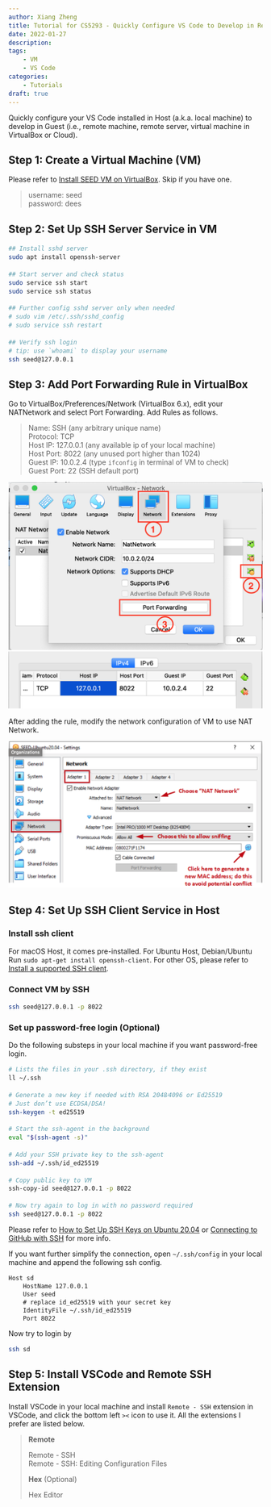 ```yaml
---
author: Xiang Zheng
title: Tutorial for CS5293 - Quickly Configure VS Code to Develop in Remote Machine
date: 2022-01-27
description:
tags:
    - VM
    - VS Code
categories:
    - Tutorials
draft: true
---
```


Quickly configure your VS Code installed in Host (a.k.a. local machine) to develop in Guest (i.e., remote machine, remote server, virtual machine in VirtualBox or Cloud).

## Step 1: Create a Virtual Machine (VM)

Please refer to [Install SEED VM on VirtualBox](https://github.com/seed-labs/seed-labs/blob/master/manuals/vm/seedvm-manual.md). Skip if you have one.

> username: seed  
> password: dees

## Step 2: Set Up SSH Server Service in VM

```bash
## Install sshd server
sudo apt install openssh-server

## Start server and check status
sudo service ssh start
sudo service ssh status

## Further config sshd server only when needed
# sudo vim /etc/.ssh/sshd_config
# sudo service ssh restart

## Verify ssh login
# tip: use `whoami` to display your username
ssh seed@127.0.0.1
```

## Step 3: Add Port Forwarding Rule in VirtualBox

Go to VirtualBox/Preferences/Network (VirtualBox 6.x), edit your NATNetwork and select Port Forwarding. Add Rules as follows.

> Name: SSH (any arbitrary unique name)  
> Protocol: TCP  
> Host IP: 127.0.0.1 (any available ip of your local machine)  
> Host Port: 8022 (any unused port higher than 1024)  
> Guest IP: 10.0.2.4 (type `ifconfig` in terminal of VM to check)  
> Guest Port: 22 (SSH default port)

<!-- The following figure shows what NAT Network looks like. Please refer to [VirtualBox Network Settings: Complete Guide](https://www.nakivo.com/blog/virtualbox-network-setting-guide/) or [Virtual Networking](https://www.virtualbox.org/manual/ch06.html) if interested.
![NAT network](NAT_network.png) -->

![VirtualBox Network panel](port_forwarding.png)
![Port forwarding rule](rule.png)

After adding the rule, modify the network configuration of VM to use NAT Network.

![VM Network panel](VM_network_conf.png)

## Step 4: Set Up SSH Client Service in Host

### Install ssh client

For macOS Host, it comes pre-installed. For Ubuntu Host, Debian/Ubuntu Run `sudo apt-get install openssh-client`. For other OS, please refer to [Install a supported SSH client](https://code.visualstudio.com/docs/remote/troubleshooting#_installing-a-supported-ssh-client).

### Connect VM by SSH

```bash
ssh seed@127.0.0.1 -p 8022
```

### Set up password-free login (Optional)

Do the following substeps in your local machine if you want password-free login.

```bash
# Lists the files in your .ssh directory, if they exist
ll ~/.ssh

# Generate a new key if needed with RSA 2048⁄4096 or Ed25519
# Just don’t use ECDSA/DSA!
ssh-keygen -t ed25519

# Start the ssh-agent in the background
eval "$(ssh-agent -s)"

# Add your SSH private key to the ssh-agent
ssh-add ~/.ssh/id_ed25519

# Copy public key to VM
ssh-copy-id seed@127.0.0.1 -p 8022

# Now try again to log in with no password required
ssh seed@127.0.0.1 -p 8022
```

Please refer to [How to Set Up SSH Keys on Ubuntu 20.04](https://www.digitalocean.com/community/tutorials/how-to-set-up-ssh-keys-on-ubuntu-20-04) or [Connecting to GitHub with SSH](https://docs.github.com/en/authentication/connecting-to-github-with-ssh) for more info.

If you want further simplify the connection, open `~/.ssh/config` in your local machine and append the following ssh config.

```ssh_config
Host sd
    HostName 127.0.0.1
    User seed
    # replace id_ed25519 with your secret key
    IdentityFile ~/.ssh/id_ed25519
    Port 8022
```

Now try to login by

```bash
ssh sd
```

## Step 5: Install VSCode and Remote SSH Extension

Install VSCode in your local machine and install `Remote - SSH` extension in VSCode, and click the bottom left `><` icon to use it. All the extensions I prefer are listed below.

> **Remote**
>
> Remote - SSH  
> Remote - SSH: Editing Configuration Files
>
> **Hex** (Optional)
>
> Hex Editor
>